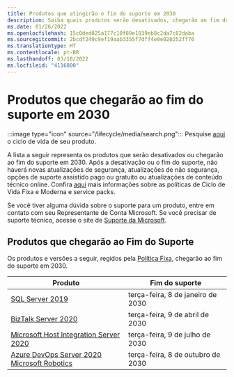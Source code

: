 ```yaml
---
title: Produtos que atingirão o fim do suporte em 2030
description: Saiba quais produtos serão desativados, chegarão ao fim do suporte ou serão transferidos do suporte base para o suporte estendido em 2030.
ms.date: 01/26/2022
ms.openlocfilehash: 15c0ded025a177c10f89e1839eb8c2da7c82daba
ms.sourcegitcommit: 2bcdf249c9ef19aab3355f7dff4e0e020252ff76
ms.translationtype: HT
ms.contentlocale: pt-BR
ms.lasthandoff: 03/18/2022
ms.locfileid: "4116800"
---
```

# <a name="products-ending-support-in-2030"></a>Produtos que chegarão ao fim do suporte em 2030

:::image type="icon" source="/lifecycle/media/search.png":::
Pesquise [aqui](/lifecycle/products/) o ciclo de vida de seu produto.

A lista a seguir representa os produtos que serão desativados ou chegarão ao fim do suporte em 2030. Após a desativação ou o fim do suporte, não haverá novas atualizações de segurança, atualizações de não segurança, opções de suporte assistido pago ou gratuito ou atualizações de conteúdo técnico online. Confira [aqui](/lifecycle/overview/product-end-of-support-overview) mais informações sobre as políticas de Ciclo de Vida Fixa e Moderna e service packs.

Se você tiver alguma dúvida sobre o suporte para um produto, entre em contato com seu Representante de Conta Microsoft. Se você precisar de suporte técnico, acesse o site de [Suporte da Microsoft](https://support.microsoft.com/contactus/?ws=support).





## <a name="products-reaching-end-of-support"></a>Produtos que chegarão ao Fim do Suporte

Os produtos e versões a seguir, regidos pela [Política Fixa](/lifecycle/policies/fixed), chegarão ao fim do suporte em 2030.

| Produto | Fim do suporte |
| --- | --- |
| [SQL Server 2019](/lifecycle/products/sql-server-2019?branch=live)<br> | terça-feira, 8 de janeiro de 2030 |
| [BizTalk Server 2020](/lifecycle/products/biztalk-server-2020?branch=live)<br> | terça-feira, 9 de abril de 2030 |
| [Microsoft Host Integration Server 2020](/lifecycle/products/microsoft-host-integration-server-2020?branch=live)<br> | terça-feira, 9 de julho de 2030 |
| [Azure DevOps Server 2020](/lifecycle/products/azure-devops-server-2020?branch=live)<br>[Microsoft Robotics](/lifecycle/products/microsoft-robotics?branch=live)<br> | terça-feira, 8 de outubro de 2030 |


